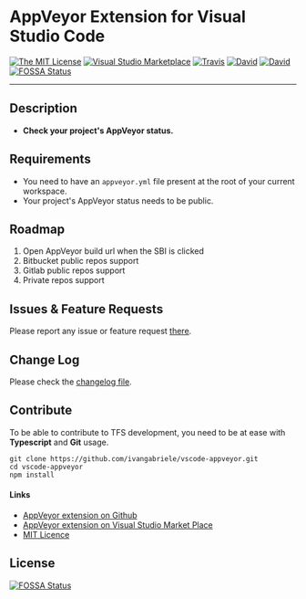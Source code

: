 # AppVeyor Extension for Visual Studio Code

[![The MIT License](https://img.shields.io/badge/license-MIT-orange.svg?style=flat-square)](http://opensource.org/licenses/MIT)
[![Visual Studio Marketplace](https://vsmarketplacebadge.apphb.com/installs-short/ivangabriele.vscode-appveyor.svg?style=flat-square)](https://marketplace.visualstudio.com/items?itemName=ivangabriele.vscode-appveyor)
[![Travis](https://img.shields.io/travis/ivangabriele/vscode-appveyor.svg?style=flat-square)](https://travis-ci.org/ivangabriele/vscode-appveyor)
[![David](https://img.shields.io/david/ivangabriele/vscode-appveyor.svg?style=flat-square)](https://david-dm.org/ivangabriele/vscode-appveyor?type=dev)
[![David](https://img.shields.io/david/dev/ivangabriele/vscode-appveyor.svg?style=flat-square)](https://david-dm.org/ivangabriele/vscode-appveyor?type=dev)
[![FOSSA Status](https://app.fossa.io/api/projects/git%2Bgithub.com%2Fivangabriele%2Fvscode-appveyor.svg?type=shield)](https://app.fossa.io/projects/git%2Bgithub.com%2Fivangabriele%2Fvscode-appveyor?ref=badge_shield)

---

## Description

- **Check your project's AppVeyor status.**

## Requirements

- You need to have an `appveyor.yml` file present at the root of your current workspace.
- Your project's AppVeyor status needs to be public.

## Roadmap

1. Open AppVeyor build url when the SBI is clicked
2. Bitbucket public repos support
3. Gitlab public repos support
4. Private repos support

## Issues & Feature Requests

Please report any issue or feature request [there](https://github.com/ivangabriele/vscode-appveyor/issues).

## Change Log

Please check the [changelog file](https://github.com/ivangabriele/vscode-appveyor/blob/master/CHANGELOG.md).

## Contribute

To be able to contribute to TFS development, you need to be at ease with **Typescript** and **Git** usage.

    git clone https://github.com/ivangabriele/vscode-appveyor.git
    cd vscode-appveyor
    npm install

#### Links

- [AppVeyor extension on Github](https://github.com/ivangabriele/vscode-appveyor)
- [AppVeyor extension on Visual Studio Market Place](https://marketplace.visualstudio.com/items/ivangabriele.vscode-appveyor)
- [MIT Licence](https://github.com/ivangabriele/vscode-appveyor/blob/master/LICENSE)


## License
[![FOSSA Status](https://app.fossa.io/api/projects/git%2Bgithub.com%2Fivangabriele%2Fvscode-appveyor.svg?type=large)](https://app.fossa.io/projects/git%2Bgithub.com%2Fivangabriele%2Fvscode-appveyor?ref=badge_large)